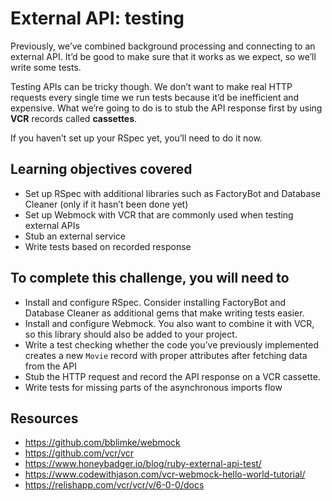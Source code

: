 # External API: testing

Previously, we’ve combined background processing and connecting to an external API. It’d be good to make sure that it works as we expect, so we’ll write some tests.

Testing APIs can be tricky though. We don’t want to make real HTTP requests every single time we run tests because it’d be inefficient and expensive. What we’re going to do is to stub the API response first by using **VCR** records called **cassettes**.

If you haven’t set up your RSpec yet, you’ll need to do it now.

## Learning objectives covered

* Set up RSpec with additional libraries such as FactoryBot and Database Cleaner (only if it hasn’t been done yet)
* Set up Webmock with VCR that are commonly used when testing external APIs
* Stub an external service
* Write tests based on recorded response

## To complete this challenge, you will need to

* Install and configure RSpec. Consider installing FactoryBot and Database Cleaner as additional gems that make writing tests easier.
* Install and configure Webmock. You also want to combine it with VCR, so this library should also be added to your project.
* Write a test checking whether the code you’ve previously implemented creates a new `Movie` record with proper attributes after fetching data from the API
* Stub the HTTP request and record the API response on a VCR cassette.
* Write tests for missing parts of the asynchronous imports flow

## Resources

* https://github.com/bblimke/webmock
* https://github.com/vcr/vcr
* https://www.honeybadger.io/blog/ruby-external-api-test/
* https://www.codewithjason.com/vcr-webmock-hello-world-tutorial/
* https://relishapp.com/vcr/vcr/v/6-0-0/docs
